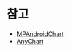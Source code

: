 # 참고
 * [MPAndroidChart](https://github.com/PhilJay/MPAndroidChart)
 * [AnyChart](https://github.com/AnyChart/AnyChart-Android)
